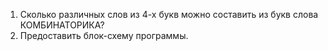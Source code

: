 1) Сколько различных слов из 4-х букв можно составить из букв слова КОМБИНАТОРИКА?
2) Предоставить блок-схему программы.
